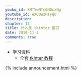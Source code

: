 ```yaml
---
youku_id: XMTYwNTc0NDczNg
youtube_id: eXOQwzHsyqU
description: 
chapter: 13
title: 什么是 tkinter 窗口 
date: 2016-11-3
comments: true
---
```

* 学习资料
  * 全套[ tkinter 教程](/tutorials/python-basic/tkinter.html)

{% include announcement.html %}